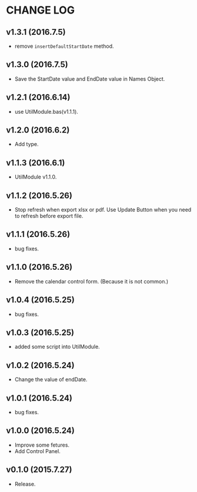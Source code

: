 # CHANGE LOG

## v1.3.1 (2016.7.5)
- remove `insertDefaultStartDate` method.

## v1.3.0 (2016.7.5)
- Save the StartDate value and EndDate value in Names Object.

## v1.2.1 (2016.6.14)
- use UtilModule.bas(v1.1.1).

## v1.2.0 (2016.6.2)
- Add type.

## v1.1.3 (2016.6.1)
- UtilModule v1.1.0.

## v1.1.2 (2016.5.26)
- Stop refresh when export xlsx or pdf. Use Update Button when you need to refresh before export file.

## v1.1.1 (2016.5.26)
- bug fixes.

## v1.1.0 (2016.5.26)
- Remove the calendar control form. (Because it is not common.)

## v1.0.4 (2016.5.25)
- bug fixes.

## v1.0.3 (2016.5.25)
- added some script into UtilModule.

## v1.0.2 (2016.5.24)
- Change the value of endDate.

## v1.0.1 (2016.5.24)
- bug fixes.

## v1.0.0 (2016.5.24)
- Improve some fetures.
- Add Control Panel.

## v0.1.0 (2015.7.27)
- Release.
